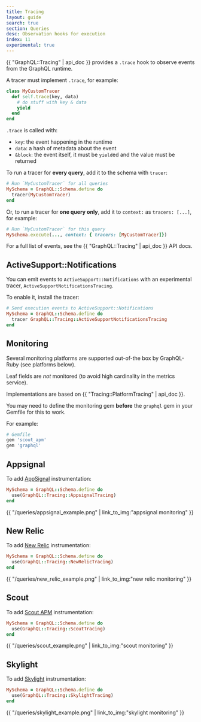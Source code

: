 ```yaml
---
title: Tracing
layout: guide
search: true
section: Queries
desc: Observation hooks for execution
index: 11
experimental: true
---
```


{{ "GraphQL::Tracing" | api_doc }} provides a `.trace` hook to observe events from the GraphQL runtime.

A tracer must implement `.trace`, for example:

```ruby
class MyCustomTracer
  def self.trace(key, data)
    # do stuff with key & data
    yield
  end
end
```

`.trace` is called with:

- `key`: the event happening in the runtime
- `data`: a hash of metadata about the event
- `&block`: the event itself, it must be `yield`ed and the value must be returned

To run a tracer for __every query__, add it to the schema with `tracer`:

```ruby
# Run `MyCustomTracer` for all queries
MySchema = GraphQL::Schema.define do
  tracer(MyCustomTracer)
end
```

Or, to run a tracer for __one query only__, add it to `context:` as `tracers: [...]`, for example:

```ruby
# Run `MyCustomTracer` for this query
MySchema.execute(..., context: { tracers: [MyCustomTracer]})
```

For a full list of events, see the {{ "GraphQL::Tracing" | api_doc }} API docs.

## ActiveSupport::Notifications

You can emit events to `ActiveSupport::Notifications` with an experimental tracer, `ActiveSupportNotificationsTracing`.

To enable it, install the tracer:

```ruby
# Send execution events to ActiveSupport::Notifications
MySchema = GraphQL::Schema.define do
  tracer GraphQL::Tracing::ActiveSupportNotificationsTracing
end
```

## Monitoring

Several monitoring platforms are supported out-of-the box by GraphQL-Ruby (see platforms below).

Leaf fields are _not_ monitored (to avoid high cardinality in the metrics service).

Implementations are based on {{ "Tracing::PlatformTracing" | api_doc }}.

You may need to define the monitoring gem **before** the `graphql` gem in your Gemfile for this to work.
 
For example:
 
```ruby
# Gemfile
gem 'scout_apm'
gem 'graphql'
```

## Appsignal

To add [AppSignal](https://appsignal.com/) instrumentation:

```ruby
MySchema = GraphQL::Schema.define do
  use(GraphQL::Tracing::AppsignalTracing)
end
```

<div class="monitoring-img-group">
  {{ "/queries/appsignal_example.png" | link_to_img:"appsignal monitoring" }}
</div>

## New Relic

To add [New Relic](https://newrelic.com/) instrumentation:

```ruby
MySchema = GraphQL::Schema.define do
  use(GraphQL::Tracing::NewRelicTracing)
end
```


<div class="monitoring-img-group">
  {{ "/queries/new_relic_example.png" | link_to_img:"new relic monitoring" }}
</div>

## Scout

To add [Scout APM](https://scoutapp.com/) instrumentation:

```ruby
MySchema = GraphQL::Schema.define do
  use(GraphQL::Tracing::ScoutTracing)
end
```

<div class="monitoring-img-group">
  {{ "/queries/scout_example.png" | link_to_img:"scout monitoring" }}
</div>

## Skylight

To add [Skylight](http://skylight.io) instrumentation:

```ruby
MySchema = GraphQL::Schema.define do
  use(GraphQL::Tracing::SkylightTracing)
end
```


<div class="monitoring-img-group">
  {{ "/queries/skylight_example.png" | link_to_img:"skylight monitoring" }}
</div>
